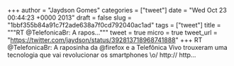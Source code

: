 
+++
author = "Jaydson Gomes"
categories = ["tweet"]
date = "Wed Oct 23 00:44:23 +0000 2013"
draft = false
slug = "1bbf355b84a91c7f2ade638a7f0cd792040ac1ad"
tags = ["tweet"]
title = """RT @TelefonicaBr: A rapos..."""
tweet = true
micro = true
tweet_url = "https://twitter.com/jaydson/status/392813718968741888"
+++
RT @TelefonicaBr: A raposinha da @firefox e a Telefônica Vivo trouxeram uma tecnologia que vai revolucionar os smartphones \o/ http:// http…
